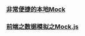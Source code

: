 ### [非常便捷的本地Mock](https://juejin.im/post/5bdbe92f6fb9a049bb7bc18f)
### [前端之数据模拟之Mock.js](https://juejin.im/post/5c1b02dde51d4529bf51f272)
